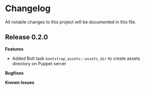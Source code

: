 # Changelog

All notable changes to this project will be documented in this file.

## Release 0.2.0

**Features**

* Added Bolt task `bootstrap_assets::assets_dir` to create assets directory
on Puppet server

**Bugfixes**

**Known Issues**
